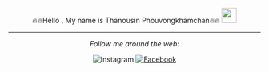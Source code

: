 <div align="center">
  
  🔥🔥Hello , My name is Thanousin Phouvongkhamchan🔥🔥
  <img width="30px" src="https://media.tenor.com/images/3b388fe03da271d2674faf85eb7c3fcd/tenor.gif" />
  
  <hr/>

<i>Follow me around the web:</i><br>

<img src="https://img.shields.io/badge/Instagram-%23E4405F.svg?&style=flat-square&logo=instagram&logoColor=white" alt="Instagram">
<a href="https://www.facebook.com/thanusin.pouvongkhamchan/" target="_blank"><img src="https://img.shields.io/badge/Facebook-%231877F2.svg?&style=flat-square&logo=facebook&logoColor=white" alt="Facebook"></a>

</div>

